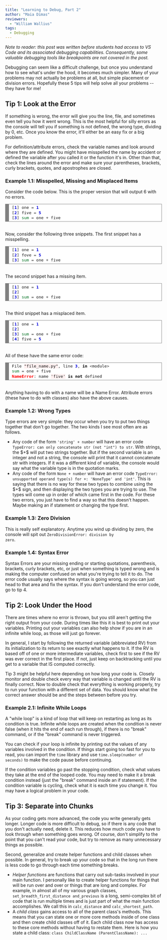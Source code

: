 ```yaml
---
title: "Learning to Debug, Part 2"
author: "Maia Dimas"
reviewers:
  - "William Wallius"
tags:
  - Debugging
---
```


<i>Note to reader: this post was written before students had access to VS Code and its associated debugging capabilities. Consequently, some valuable debugging tools like breakpoints are not covered in the post.</i>

Debugging can seem like a difficult challenge, but once you understand how to see what's under the hood, it becomes much simpler. Many of your problems may not actually be problems at all, but simple placement or division errors. Hopefully these 5 tips will help solve all your problems -- they have for me!

<h2>Tip 1: Look at the Error</h2>

If something is wrong, the error will give you the line, file, and sometimes even tell you how it went wrong. This is the most helpful for silly errors as the console will tell you if something is not defined, the wrong type, dividing by 0, etc. Once you know the error, it'll either be an easy fix or a big problem.

For definition/attribute errors, check the variable names and look around where they are defined. You might have misspelled the name by accident or defined the variable after you called it or the function it's in. Other than that, check the lines around the error and make sure your parentheses, brackets, curly brackets, quotes, and apostrophes are closed.

<h3>Example 1.1: Misspelled, Missing and Misplaced Items</h3>

Consider the code below. This is the proper version that will output 6 with no errors.

<font size="3em">
<!-- HTML generated using hilite.me --><div style="background: #ffffff; overflow:auto;width:auto;border:solid gray;border-width:.1em .1em .1em .8em;padding:.2em .6em;"><pre style="margin: 0; line-height: 125%">[<span style="color: #0000DD; font-weight: bold">1</span>] one <span style="color: #333333">=</span> <span style="color: #0000DD; font-weight: bold">1</span>
[<span style="color: #0000DD; font-weight: bold">2</span>] five <span style="color: #333333">=</span> <span style="color: #0000DD; font-weight: bold">5</span>
[<span style="color: #0000DD; font-weight: bold">3</span>] <span style="color: #007020">sum</span> <span style="color: #333333">=</span> one <span style="color: #333333">+</span> five
</pre></div>
</font>
<br>

Now, consider the following three snippets. The first snippet has a misspelling.

<font size="3em">
<!-- HTML generated using hilite.me --><div style="background: #ffffff; overflow:auto;width:auto;border:solid gray;border-width:.1em .1em .1em .8em;padding:.2em .6em;"><pre style="margin: 0; line-height: 125%">[<span style="color: #0000DD; font-weight: bold">1</span>] one <span style="color: #333333">=</span> <span style="color: #0000DD; font-weight: bold">1</span>
[<span style="color: #0000DD; font-weight: bold">2</span>] fove <span style="color: #333333">=</span> <span style="color: #0000DD; font-weight: bold">5</span>
[<span style="color: #0000DD; font-weight: bold">3</span>] <span style="color: #007020">sum</span> <span style="color: #333333">=</span> one <span style="color: #333333">+</span> five
</pre></div>
</font>
<br>

The second snippet has a missing item.

<font size="3em">
<!-- HTML generated using hilite.me --><div style="background: #ffffff; overflow:auto;width:auto;border:solid gray;border-width:.1em .1em .1em .8em;padding:.2em .6em;"><pre style="margin: 0; line-height: 125%">[<span style="color: #0000DD; font-weight: bold">1</span>] one <span style="color: #333333">=</span> <span style="color: #0000DD; font-weight: bold">1</span>
[<span style="color: #0000DD; font-weight: bold">2</span>] 
[<span style="color: #0000DD; font-weight: bold">3</span>] <span style="color: #007020">sum</span> <span style="color: #333333">=</span> one <span style="color: #333333">+</span> five
</pre></div>
</font>
<br>

The third snippet has a misplaced item.

<font size="3em">
<!-- HTML generated using hilite.me --><div style="background: #ffffff; overflow:auto;width:auto;border:solid gray;border-width:.1em .1em .1em .8em;padding:.2em .6em;"><pre style="margin: 0; line-height: 125%">[<span style="color: #0000DD; font-weight: bold">1</span>] one <span style="color: #333333">=</span> <span style="color: #0000DD; font-weight: bold">1</span>
[<span style="color: #0000DD; font-weight: bold">2</span>] 
[<span style="color: #0000DD; font-weight: bold">3</span>] <span style="color: #007020">sum</span> <span style="color: #333333">=</span> one <span style="color: #333333">+</span> five
[<span style="color: #0000DD; font-weight: bold">4</span>] five <span style="color: #333333">=</span> <span style="color: #0000DD; font-weight: bold">5</span>
</pre></div>
</font>
<br>

All of these have the same error code:

<font size="3em">
<!-- HTML generated using hilite.me --><div style="background: #ffffff; overflow:auto;width:auto;border:solid gray;border-width:.1em .1em .1em .8em;padding:.2em .6em;"><pre style="margin: 0; line-height: 125%">File <span style="background-color: #fff0f0">&quot;file_name.py&quot;</span>, line <span style="color: #0000DD; font-weight: bold">3</span>, <span style="color: #000000; font-weight: bold">in</span> <span style="color: #333333">&lt;</span>module<span style="color: #333333">&gt;</span>
<span style="color: #007020">sum</span> <span style="color: #333333">=</span> one <span style="color: #333333">+</span> five
<span style="color: #FF0000; font-weight: bold">NameError</span>: name <span style="background-color: #fff0f0">&#39;five&#39;</span> <span style="color: #000000; font-weight: bold">is</span> <span style="color: #000000; font-weight: bold">not</span> defined
</pre></div>
</font>
<br>

Anything having to do with a name will be a Name Error. Attribute errors (these have to do with classes) also have the above causes.  

<h3>Example 1.2: Wrong Types</h3>

Type errors are very simple: they occur when you try to put two things together that don't go together. The two kinds I see most often are as follows.

<ul>
  <li>Any code of the form <code>'string' + number</code> will have an error code <code>TypeError: can only concatenate str (not "int") to str</code>. With strings, the $+$ will put two strings together. But if the second variable is an integer and not a string, the console will print that it cannot concatenate str with integers. If it was a different kind of variable, the console would say what the variable type is in the quotation marks.</li>
  <li>Any code of the form <code>None + number</code> will have an error code <code>TypeError: unsupported operand type(s) for +: 'NoneType' and 'int'</code>. This is saying that there is no way for these two types to combine using the $+$ sign, and then displaying the two types you are trying to use. The types will come up in order of which came first in the code. For these two errors, you just have to find a way so that this doesn't happen. Maybe making an if statement or changing the type first.</li>
</ul>

<h3>Example 1.3: Zero Division</h3>

This is really self explanatory. Anytime you wind up dividing by zero, the console will spit out <code>ZeroDivisionError: division by zero</code>.

<h3>Example 1.4: Syntax Error</h3>

Syntax Errors are your missing ending or starting quotations, parenthesis, brackets, curly brackets, etc, or just when something is typed wrong and is making the computer confused on what you're trying to tell it to do. The error code usually says where the syntax is going wrong, so you can just head to that area and fix the syntax. If you don't understand the error code, go to tip 4.

<h2>Tip 2: Look Under the Hood</h2>

There are times where no error is thrown, but you still aren't getting the right output from your code. During times like this it is best to print out your variables. Printing out your variables can also help show if you are in an infinite while loop, as those will just go forever.

In general, I start by following the returned variable (abbreviated RV) from its initialization to its return to see exactly what happens to it. If the RV is based off of one or more intermediate variables, check first to see if the RV was ever correct in the first place. If not, just keep on backtracking until you get to a variable that IS computed correctly.

Tip 3 might be helpful here depending on how long your code is. Closely monitor and double check every way that variable is changed until the RV is finally correct. Now to double check that everything is working properly, try to run your function with a different set of data. You should know what the correct answer should be and the steps between before you try.

<h3>Example 2.1: Infinite While Loops</h3>

A "while loop" is a kind of loop that will keep on restarting as long as its condition is true. Infinite while loops are created when the condition is never false (when it hits the end of each run through), if there is no "break" command, or if the "break" command is never triggered.

You can check if your loop is infinite by printing out the values of any variables involved in the condition. If things start going too fast for you to read, you can import the <code>time</code> library and use <code>time.sleep(number of seconds)</code> to make the code pause before continuing. 

If the condition variables go past the stopping condition, check what values they take at the end of the looped code. You may need to make it a break condition instead (just the "break" command inside an if statement). If the condition variable is cycling, check what it is each time you change it. You may have a logical problem in your code. 

<h2>Tip 3: Separate into Chunks</h2>

As your coding gets more advanced, the code you write generally gets longer. Longer code is more difficult to debug, so if there is any code that you don't actually need, delete it. This reduces how much code you have to look through when something goes wrong. Of course, don't simplify to the point that you can't read your code, but try to remove as many unnecessary things as possible.

Second, generalize and create helper functions and child classes when possible. In general, try to break up your code so that in the long run there is less code to go through each time something breaks.

<ul>
  <li><i>Helper functions</i> are functions that carry out sub-tasks involved in your main function. I personally like to create helper functions for things that will be run over and over or things that are long and complex. For example, in almost all of my various graph classes, <code>set_breadth_first_distance and_previous</code> is a long, semi-complex bit of code that is run multiple times and is just part of what the main function accomplishes. We call this in <code>calc_distance</code> and <code>calc_shortest_path</code>.</li>
  <li>A <i>child class</i> gains access to all of the parent class's methods. This means that you can state one or more core methods inside of one class and then create child classes off of it. Each child class now has access to these core methods without having to restate them. Here is how you state a child class: <code>class ChildClassName (ParentClassName): ...</code></li>
</ul>












